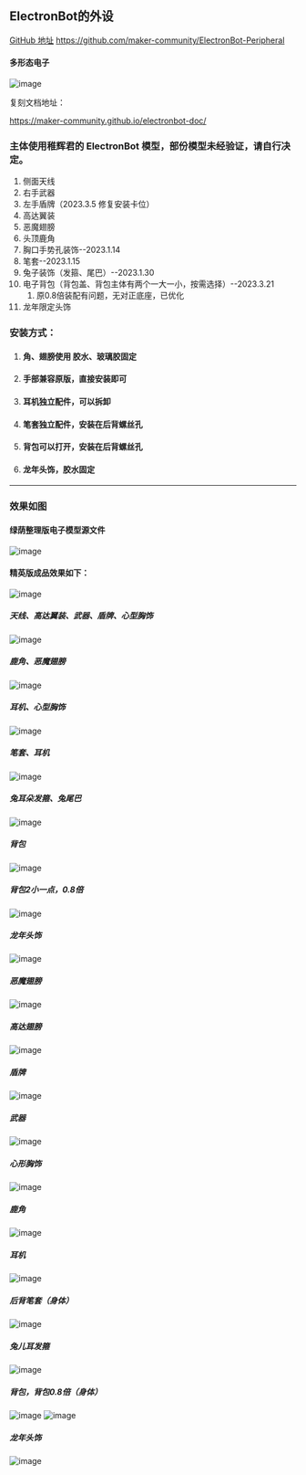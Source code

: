 ## ElectronBot的外设
[GitHub 地址](https://github.com/maker-community/ElectronBot-Peripheral)
https://github.com/maker-community/ElectronBot-Peripheral

#### 多形态电子
![image](/image/all-bot.png)

复刻文档地址：

https://maker-community.github.io/electronbot-doc/

### 主体使用稚辉君的 ElectronBot 模型，部份模型未经验证，请自行决定。
 1. 侧面天线
 2. 右手武器
 3. 左手盾牌（2023.3.5 修复安装卡位）
 4. 高达翼装
 5. 恶魔翅膀
 6. 头顶鹿角
 7. 胸口手势孔装饰--2023.1.14
 8. 笔套--2023.1.15
 9. 兔子装饰（发箍、尾巴）--2023.1.30
 10. 电子背包（背包盖、背包主体有两个一大一小，按需选择）--2023.3.21
     1.  原0.8倍装配有问题，无对正底座，已优化
 11. 龙年限定头饰
   
### 安装方式：
  1.  #### 角、翅膀使用 胶水、玻璃胶固定
  2.  #### 手部兼容原版，直接安装即可
  3.  #### 耳机独立配件，可以拆卸
  4.  #### 笔套独立配件，安装在后背螺丝孔
  5.  #### 背包可以打开，安装在后背螺丝孔
  6.  #### 龙年头饰，胶水固定
 
---
### 效果如图

#### 绿荫整理版电子模型源文件
![image](/image/verdure.jpg)

#### 精英版成品效果如下：
![image](/image/audio.jpg)

##### 天线、高达翼装、武器、盾牌、心型胸饰
![image](/image/uTools_1673703017974.png)
##### 鹿角、恶魔翅膀
![image](/image/lujiaem.png)
##### 耳机、心型胸饰
![image](/image/Snipaste_2023-01-14_23-45-38.png)
##### 笔套、耳机
![image](/image/Snipaste_2023-01-15_22-13-05.png)
##### 兔耳朵发箍、兔尾巴
![image](/image/Snipaste_2023-01-30_22-41-20.png)
##### 背包
![image](/image/shubaozp.png)
##### 背包2小一点，0.8倍
![image](/image/shubaozp3.png)
##### 龙年头饰
![image](/image/long.png)

##### 恶魔翅膀
![image](/image/qb1.png)
##### 高达翅膀
![image](/image/gd.png)
##### 盾牌
![image](/image/dp1.png)
##### 武器
![image](/image/wq1.png)
##### 心形胸饰
![image](/image/sk.png)
##### 鹿角
![image](/image/lj.png)
##### 耳机
![image](/image/yj1.png)
##### 后背笔套（身体）
![image](/image/Snipaste_2023-01-15_22-13-23.png)
##### 兔儿耳发箍
![image](/image/tufk1.png)
##### 背包，背包0.8倍（身体）
![image](/image/shubao.png)
![image](/image/shubao.png)

##### 龙年头饰 
![image](/image/long2.png)
